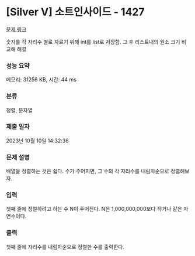 # [Silver V] 소트인사이드 - 1427 

[문제 링크](https://www.acmicpc.net/problem/1427) 

숫자를 각 자리수 별로 자르기 위해 int를 list로 저장함. 그 후 리스트내의 원소 크기 비교해 해결
### 성능 요약

메모리: 31256 KB, 시간: 44 ms

### 분류

정렬, 문자열

### 제출 일자

2023년 10월 10일 14:32:36

### 문제 설명

<p>배열을 정렬하는 것은 쉽다. 수가 주어지면, 그 수의 각 자리수를 내림차순으로 정렬해보자.</p>

### 입력 

 <p>첫째 줄에 정렬하려고 하는 수 N이 주어진다. N은 1,000,000,000보다 작거나 같은 자연수이다.</p>

### 출력 

 <p>첫째 줄에 자리수를 내림차순으로 정렬한 수를 출력한다.</p>

